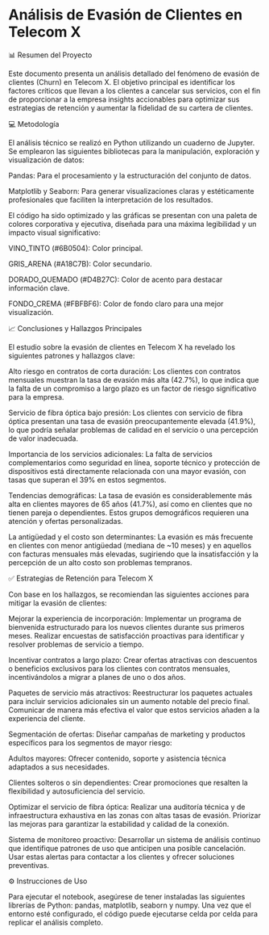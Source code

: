 # Análisis de Evasión de Clientes en Telecom X

📊 Resumen del Proyecto

Este documento presenta un análisis detallado del fenómeno de evasión de clientes (Churn) en Telecom X. El objetivo principal es identificar los factores críticos que llevan a los clientes a cancelar sus servicios, con el fin de proporcionar a la empresa insights accionables para optimizar sus estrategias de retención y aumentar la fidelidad de su cartera de clientes.


💻 Metodología

El análisis técnico se realizó en Python utilizando un cuaderno de Jupyter. Se emplearon las siguientes bibliotecas para la manipulación, exploración y visualización de datos:

Pandas: Para el procesamiento y la estructuración del conjunto de datos.

Matplotlib y Seaborn: Para generar visualizaciones claras y estéticamente profesionales que faciliten la interpretación de los resultados.

El código ha sido optimizado y las gráficas se presentan con una paleta de colores corporativa y ejecutiva, diseñada para una máxima legibilidad y un impacto visual significativo:

VINO_TINTO (#6B0504): Color principal.

GRIS_ARENA (#A18C7B): Color secundario.

DORADO_QUEMADO (#D4B27C): Color de acento para destacar información clave.

FONDO_CREMA (#FBFBF6): Color de fondo claro para una mejor visualización.


📈 Conclusiones y Hallazgos Principales

El estudio sobre la evasión de clientes en Telecom X ha revelado los siguientes patrones y hallazgos clave:

Alto riesgo en contratos de corta duración: Los clientes con contratos mensuales muestran la tasa de evasión más alta (42.7%), lo que indica que la falta de un compromiso a largo plazo es un factor de riesgo significativo para la empresa.

Servicio de fibra óptica bajo presión: Los clientes con servicio de fibra óptica presentan una tasa de evasión preocupantemente elevada (41.9%), lo que podría señalar problemas de calidad en el servicio o una percepción de valor inadecuada.

Importancia de los servicios adicionales: La falta de servicios complementarios como seguridad en línea, soporte técnico y protección de dispositivos está directamente relacionada con una mayor evasión, con tasas que superan el 39% en estos segmentos.

Tendencias demográficas: La tasa de evasión es considerablemente más alta en clientes mayores de 65 años (41.7%), así como en clientes que no tienen pareja o dependientes. Estos grupos demográficos requieren una atención y ofertas personalizadas.

La antigüedad y el costo son determinantes: La evasión es más frecuente en clientes con menor antigüedad (mediana de ~10 meses) y en aquellos con facturas mensuales más elevadas, sugiriendo que la insatisfacción y la percepción de un alto costo son problemas tempranos.


✅ Estrategias de Retención para Telecom X

Con base en los hallazgos, se recomiendan las siguientes acciones para mitigar la evasión de clientes:

Mejorar la experiencia de incorporación: Implementar un programa de bienvenida estructurado para los nuevos clientes durante sus primeros meses. Realizar encuestas de satisfacción proactivas para identificar y resolver problemas de servicio a tiempo.

Incentivar contratos a largo plazo: Crear ofertas atractivas con descuentos o beneficios exclusivos para los clientes con contratos mensuales, incentivándolos a migrar a planes de uno o dos años.

Paquetes de servicio más atractivos: Reestructurar los paquetes actuales para incluir servicios adicionales sin un aumento notable del precio final. Comunicar de manera más efectiva el valor que estos servicios añaden a la experiencia del cliente.

Segmentación de ofertas: Diseñar campañas de marketing y productos específicos para los segmentos de mayor riesgo:

Adultos mayores: Ofrecer contenido, soporte y asistencia técnica adaptados a sus necesidades.

Clientes solteros o sin dependientes: Crear promociones que resalten la flexibilidad y autosuficiencia del servicio.

Optimizar el servicio de fibra óptica: Realizar una auditoría técnica y de infraestructura exhaustiva en las zonas con altas tasas de evasión. Priorizar las mejoras para garantizar la estabilidad y calidad de la conexión.

Sistema de monitoreo proactivo: Desarrollar un sistema de análisis continuo que identifique patrones de uso que anticipen una posible cancelación. Usar estas alertas para contactar a los clientes y ofrecer soluciones preventivas.


⚙️ Instrucciones de Uso

Para ejecutar el notebook, asegúrese de tener instaladas las siguientes librerías de Python: pandas, matplotlib, seaborn y numpy. Una vez que el entorno esté configurado, el código puede ejecutarse celda por celda para replicar el análisis completo.

